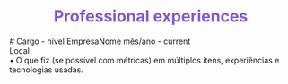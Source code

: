 <h1 align="center" style="color: #805ad5; font-weight: bold;">Professional experiences</h1>
# Cargo - nível               EmpresaNome               mês/ano - current </br>
                                                                  Local </br>
•	O que fiz (se possível com métricas) em múltiplos itens, experiências e tecnologias usadas.
